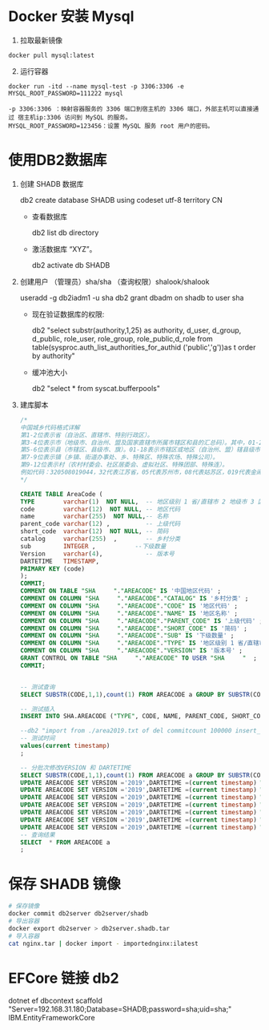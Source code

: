 # Docker 安装 Mysql

1. 拉取最新镜像
```shell
docker pull mysql:latest
```
2. 运行容器
```shell
docker run -itd --name mysql-test -p 3306:3306 -e MYSQL_ROOT_PASSWORD=111222 mysql
```

    -p 3306:3306 ：映射容器服务的 3306 端口到宿主机的 3306 端口，外部主机可以直接通过 宿主机ip:3306 访问到 MySQL 的服务。
    MYSQL_ROOT_PASSWORD=123456：设置 MySQL 服务 root 用户的密码。 

# 使用DB2数据库

1. 创建 SHADB 数据库 

    db2 create database SHADB using codeset utf-8 territory CN

    + 查看数据库

        db2 list db directory

    + 激活数据库 “XYZ”。
    
        db2 activate db SHADB


2. 创建用户 （管理员）sha/sha （查询权限）shalook/shalook

    useradd -g db2iadm1 -u sha
    db2 grant dbadm on shadb to user sha


    + 现在验证数据库的权限:

        db2 "select substr(authority,1,25) as authority, d_user, d_group, d_public, role_user, role_group, role_public,d_role from table(sysproc.auth_list_authorities_for_authid ('public','g'))as t order by authority"

    + 缓冲池大小

        db2 "select * from syscat.bufferpools"

3. 建库脚本

    ```sql
    /*
    中国城乡代码格式详解
    第1-2位表示省（自治区、直辖市、特别行政区）。
    第3-4位表示市（地级市、自治州、盟及国家直辖市所属市辖区和县的汇总码）。其中，01-20，51-70表示省直辖市；21-50表示地区（自治州、盟）。
    第5-6位表示县（市辖区、县级市、旗）。01-18表示市辖区或地区（自治州、盟）辖县级市；21-80表示县（旗）；81-99表示省直辖县级市。
    第7-9位表示镇（乡镇、街道办事处、乡、特殊区、特殊农场、特殊公司）。
    第9-12位表示村（农村村委会、社区居委会、虚拟社区、特殊团部、特殊连）。
    例如代码：320508019044，32代表江苏省，05代表苏州市，08代表姑苏区，019代表金阊街道，044代表养育巷社区居委会。 
    */

    CREATE TABLE AreaCode (
    TYPE        varchar(1)  NOT NULL,  -- 地区级别 1 省/直辖市 2 地级市 3 区/县/县级市 4/镇/乡/街道 5 村/社区
    code        varchar(12)  NOT NULL, -- 地区代码 
    name        varchar(255)  NOT NULL,-- 名称
    parent_code varchar(12) ,          -- 上级代码
    short_code  varchar(12)  NOT NULL, -- 简码
    catalog     varchar(255)  ,        -- 乡村分类
    sub         INTEGER ,           --下级数量
    Version     varchar(4),            -- 版本号
    DARTETIME   TIMESTAMP,
    PRIMARY KEY (code)
    );
    COMMIT;
    COMMENT ON TABLE "SHA     "."AREACODE" IS '中国地区代码' ;
    COMMENT ON COLUMN "SHA     "."AREACODE"."CATALOG" IS '乡村分类' ;
    COMMENT ON COLUMN "SHA     "."AREACODE"."CODE" IS '地区代码' ;
    COMMENT ON COLUMN "SHA     "."AREACODE"."NAME" IS '地区名称' ;
    COMMENT ON COLUMN "SHA     "."AREACODE"."PARENT_CODE" IS '上级代码' ;
    COMMENT ON COLUMN "SHA     "."AREACODE"."SHORT_CODE" IS '简码' ;
    COMMENT ON COLUMN "SHA     "."AREACODE"."SUB" IS '下级数量' ;
    COMMENT ON COLUMN "SHA     "."AREACODE"."TYPE" IS '地区级别 1 省/直辖市 2 地级市 3 区/县/县级市 4/镇/乡/街道 5 村/社区' ;
    COMMENT ON COLUMN "SHA     "."AREACODE"."VERSION" IS '版本号' ;
    GRANT CONTROL ON TABLE "SHA     "."AREACODE" TO USER "SHA     "  ;
    COMMIT;


    -- 测试查询
    SELECT SUBSTR(CODE,1,1),count(1) FROM AREACODE a GROUP BY SUBSTR(CODE,1,1) ;

    -- 测试插入
    INSERT INTO SHA.AREACODE ("TYPE", CODE, NAME, PARENT_CODE, SHORT_CODE, "CATALOG", SUB) VALUES ('1', '110000000000', '北京市', NULL, '11', NULL, 1);

    --db2 "import from ./area2019.txt of del commitcount 100000 insert_update into SHA.AREACODE ("TYPE", CODE, NAME, PARENT_CODE, SHORT_CODE, "CATALOG", SUB)"
    -- 测试时间
    values(current timestamp)
    ;

    -- 分批次修改VERSION 和 DARTETIME
    SELECT SUBSTR(CODE,1,1),count(1) FROM AREACODE a GROUP BY SUBSTR(CODE,1,1) ;
    UPDATE AREACODE SET VERSION ='2019',DARTETIME =(current timestamp) WHERE SUBSTR(CODE,1,1)='1' ;
    UPDATE AREACODE SET VERSION ='2019',DARTETIME =(current timestamp) WHERE SUBSTR(CODE,1,1)='2' ;
    UPDATE AREACODE SET VERSION ='2019',DARTETIME =(current timestamp) WHERE SUBSTR(CODE,1,1)='3' ;
    UPDATE AREACODE SET VERSION ='2019',DARTETIME =(current timestamp) WHERE SUBSTR(CODE,1,1)='4' ;
    UPDATE AREACODE SET VERSION ='2019',DARTETIME =(current timestamp) WHERE SUBSTR(CODE,1,1)='5' ;
    UPDATE AREACODE SET VERSION ='2019',DARTETIME =(current timestamp) WHERE SUBSTR(CODE,1,1)='6' ;
    UPDATE AREACODE SET VERSION ='2019',DARTETIME =(current timestamp) WHERE SUBSTR(CODE,1,1)='7' ;
    -- 查询结果
    SELECT  * FROM AREACODE a 
    ;
    ```

# 保存 SHADB 镜像

```bash
# 保存镜像
docker commit db2server db2server/shadb
# 导出容器
docker export db2server > db2server.shadb.tar
# 导入容器
cat nginx.tar | docker import - importednginx:ilatest
```

# EFCore 链接 db2

dotnet ef dbcontext scaffold "Server=192.168.31.180;Database=SHADB;password=sha;uid=sha;"  IBM.EntityFrameworkCore  
